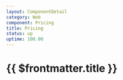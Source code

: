 ```yaml
---
layout: ComponentDetail
category: Web
component: Pricing
title: Pricing
status: up
uptime: 100.00
---
```


# {{ $frontmatter.title }}

